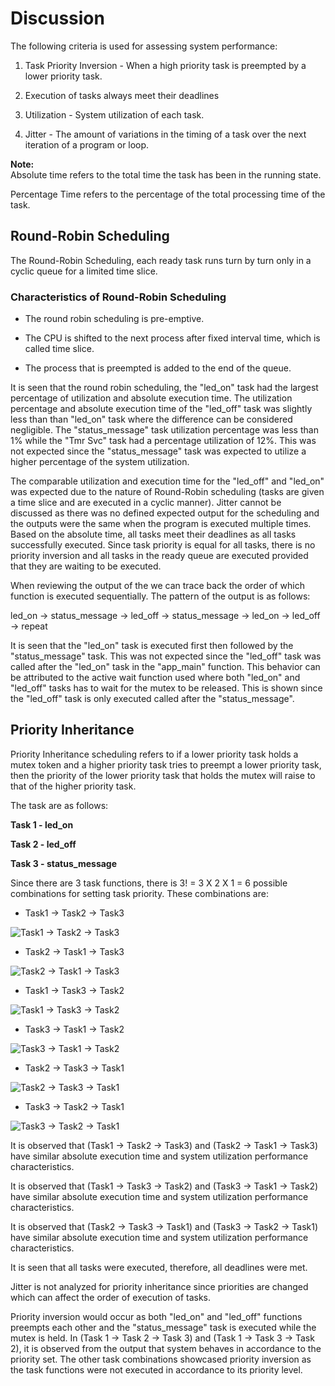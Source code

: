 # Discussion

The following criteria is used for assessing system performance:

1. Task Priority Inversion - When a high priority task is preempted by a lower priority task.

1. Execution of tasks always meet their deadlines

1. Utilization - System utilization of each task.

1. Jitter - The amount of variations in the timing of a task over the next iteration of a program or loop.

**Note:**  
 Absolute time refers to the total time the task has been in the running state.

Percentage Time refers to the percentage of the total processing time of the task.

## Round-Robin Scheduling

The Round-Robin Scheduling, each ready task runs turn by turn only in a cyclic queue for a limited time slice.

### Characteristics of Round-Robin Scheduling

- The round robin scheduling is pre-emptive.

- The CPU is shifted to the next process after fixed interval time, which is called time slice.

- The process that is preempted is added to the end of the queue.

It is seen that the round robin scheduling, the "led_on" task had the largest percentage of utilization and absolute execution time. The utilization percentage and absolute execution time of the "led_off" task was slightly less than than "led_on" task where the difference can be considered negligible. The "status_message" task utilization percentage was less than 1% while the "Tmr Svc" task had a percentage utilization of 12%. This was not expected since the "status_message" task was expected to utilize a higher percentage of the system utilization.

The comparable utilization and execution time for the "led_off" and "led_on" was expected due to the nature of Round-Robin scheduling (tasks are given a time slice and are executed in a cyclic manner). Jitter cannot be discussed as there was no defined expected output for the scheduling and the outputs were the same when the program is executed multiple times.
Based on the absolute time, all tasks meet their deadlines as all tasks successfully executed. Since task priority is equal for all tasks, there is no priority inversion and all tasks in the ready queue are executed provided that they are waiting to be executed.

When reviewing the output of the we can trace back the order of which function is executed sequentially. The pattern of the output is as follows:

led_on -> status_message -> led_off -> status_message -> led_on -> led_off -> repeat

It is seen that the "led_on" task is executed first then followed by the "status_message" task. This was not expected since the "led_off" task was called after the "led_on" task in the "app_main" function. This behavior can be attributed to the active wait function used where both "led_on" and "led_off" tasks has to wait for the mutex to be released. This is shown since the "led_off" task is only executed called after the "status_message".

## Priority Inheritance

Priority Inheritance scheduling refers to if a lower priority task holds a mutex token and a higher priority task tries to preempt a lower priority task, then the priority of the lower priority task that holds the mutex will raise to that of the higher priority task.

The task are as follows:

**Task 1 - led_on**

**Task 2 - led_off**

**Task 3 - status_message**

Since there are 3 task functions, there is 3! = 3 X 2 X 1 = 6 possible combinations for setting task priority. These combinations are:

- Task1 -> Task2 -> Task3

![Task1 -> Task2 -> Task3](https://i.postimg.cc/264nnHTg/task-123.png)

- Task2 -> Task1 -> Task3

![Task2 -> Task1 -> Task3](https://i.postimg.cc/Y0Rgsh53/task-213.png)

- Task1 -> Task3 -> Task2

![Task1 -> Task3 -> Task2](https://i.postimg.cc/mkBCjQ5k/task-132.png)

- Task3 -> Task1 -> Task2

![Task3 -> Task1 -> Task2](https://i.postimg.cc/59Sw0RXC/task-312.png)

- Task2 -> Task3 -> Task1

![Task2 -> Task3 -> Task1](https://i.postimg.cc/L6yLkgB4/task-231.png)

- Task3 -> Task2 -> Task1

![Task3 -> Task2 -> Task1](https://i.postimg.cc/3Jr2DFGb/task-321.png)

It is observed that (Task1 -> Task2 -> Task3) and (Task2 -> Task1 -> Task3) have similar absolute execution time and system utilization performance characteristics.

It is observed that (Task1 -> Task3 -> Task2) and (Task3 -> Task1 -> Task2) have similar absolute execution time and system utilization performance characteristics.

It is observed that (Task2 -> Task3 -> Task1) and (Task3 -> Task2 -> Task1) have similar absolute execution time and system utilization performance characteristics.

It is seen that all tasks were executed, therefore, all deadlines were met.

Jitter is not analyzed for priority inheritance since priorities are changed which can affect the order of execution of tasks.

Priority inversion would occur as both "led_on" and "led_off" functions preempts each other and the "status_message" task is executed while the mutex is held. In (Task 1 -> Task 2 -> Task 3) and (Task 1 -> Task 3 -> Task 2), it is observed from the output that system behaves in accordance to the priority set. The other task combinations showcased priority inversion as the task functions were not executed in accordance to its priority level.
